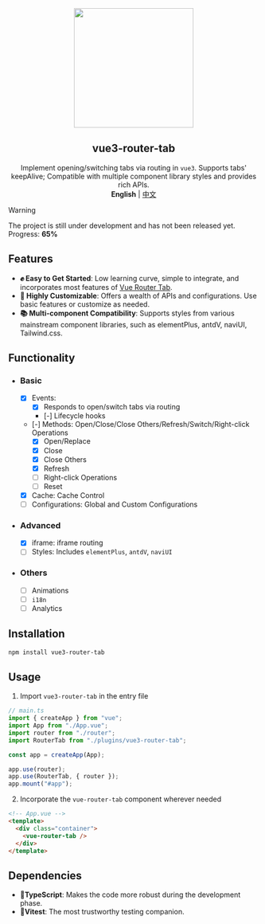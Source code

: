 <div align="center">
    <div align="center"><img src="https://github.com/daylenjeez/vue3-router-tab/assets/111993029/71058201-d832-43d2-8396-04def7756971" width=240 /></div>
    <h2 align="center">vue3-router-tab</h2>
    <div align="center">Implement opening/switching tabs via routing in <code>vue3</code>. Supports tabs' keepAlive; Compatible with multiple component library styles and provides rich APIs.</div>
    <div align="center"><strong>English</strong> | <a href="README.md">中文</a></div>
</div>

> [!WARNING]  
> The project is still under development and has not been released yet. Progress: **65%**

## Features

- **✊ Easy to Get Started**: Low learning curve, simple to integrate, and incorporates most features of [Vue Router Tab](https://bhuh12.github.io/vue-router-tab/zh/).
- **🎨 Highly Customizable**: Offers a wealth of APIs and configurations. Use basic features or customize as needed.
- **📚 Multi-component Compatibility**: Supports styles from various mainstream component libraries, such as elementPlus, antdV, naviUI, Tailwind.css.

## Functionality

- ### Basic
  - [x] Events:
    - [x] Responds to open/switch tabs via routing
    - [-] Lifecycle hooks
  - [-] Methods: Open/Close/Close Others/Refresh/Switch/Right-click Operations
    - [x] Open/Replace
    - [x] Close
    - [x] Close Others
    - [x] Refresh
    - [ ] Right-click Operations
    - [ ] Reset
  - [x] Cache: Cache Control
  - [ ] Configurations: Global and Custom Configurations
- ### Advanced
  - [x] iframe: iframe routing
  - [ ] Styles: Includes `elementPlus`, `antdV`, `naviUI`
- ### Others
  - [ ] Animations
  - [ ] `i18n`
  - [ ] Analytics

## Installation

```bash
npm install vue3-router-tab
```

## Usage

1. Import `vue3-router-tab` in the entry file

```ts
// main.ts
import { createApp } from "vue";
import App from "./App.vue";
import router from "./router";
import RouterTab from "./plugins/vue3-router-tab";

const app = createApp(App);

app.use(router);
app.use(RouterTab, { router });
app.mount("#app");
```

2. Incorporate the `vue-router-tab` component wherever needed

```html
<!-- App.vue -->
<template>
  <div class="container">
    <vue-router-tab />
  </div>
</template>
```

## Dependencies

- **💪TypeScript**: Makes the code more robust during the development phase.
- **👬Vitest**: The most trustworthy testing companion.
